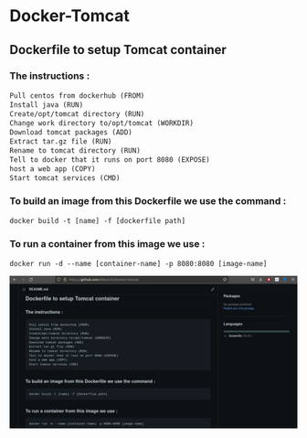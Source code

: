 # Docker-Tomcat

## Dockerfile to setup Tomcat container

### The instructions :

    Pull centos from dockerhub (FROM)
    Install java (RUN)
    Create/opt/tomcat directory (RUN)
    Change work directory to/opt/tomcat (WORKDIR)
    Download tomcat packages (ADD)
    Extract tar.gz file (RUN)
    Rename to tomcat directory (RUN)
    Tell to docker that it runs on port 8080 (EXPOSE)
    host a web app (COPY)
    Start tomcat services (CMD)

### To build an image from this Dockerfile we use the command :

    docker build -t [name] -f [dockerfile path]

### To run a container from this image we use :
    docker run -d --name [container-name] -p 8080:8080 [image-name]
    
![](https://github.com/elkourchi/Docker-Tomcat/blob/main/demo.gif)




